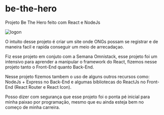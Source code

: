 # be-the-hero
Projeto Be The Hero feito com React e NodeJs
  
  ![logon](https://user-images.githubusercontent.com/62729903/80428673-cb0dd080-88c0-11ea-8d8e-ccd94554d016.png)
  
  O intuito desse projeto é criar um site onde ONGs possam se registrar e de maneira facil e rapida conseguir um meio de arrecadaçao.
  
  Fiz esse projeto em conjuto com a Semana Omnistack, esse projeto foi um intensivo para aprender a manipular o framework do React,
  fizemos nesse projeto tanto o Front-End quanto Back-End.
  
  Nesse projeto fizemos tambem o uso de alguns outros recursos como: NodeJs + Express no Back-End e algumas bibliotecas do ReactJs
  no Front-End (React Router e React Icon).
  
  Posso dizer com segurança que esse projeto foi o ponta pé inicial para minha paixao por programação, mesmo que eu ainda esteja
  bem no começo de minha carreira.
